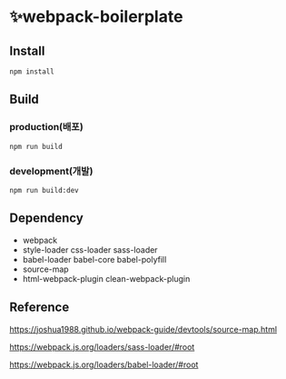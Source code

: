 # ✨webpack-boilerplate

## Install

```
npm install
```



## Build

### production(배포)

```
npm run build
```

### development(개발)

```
npm run build:dev
```





## Dependency

- webpack
- style-loader css-loader sass-loader
- babel-loader babel-core babel-polyfill
- source-map
- html-webpack-plugin clean-webpack-plugin



## Reference

https://joshua1988.github.io/webpack-guide/devtools/source-map.html

https://webpack.js.org/loaders/sass-loader/#root

https://webpack.js.org/loaders/babel-loader/#root